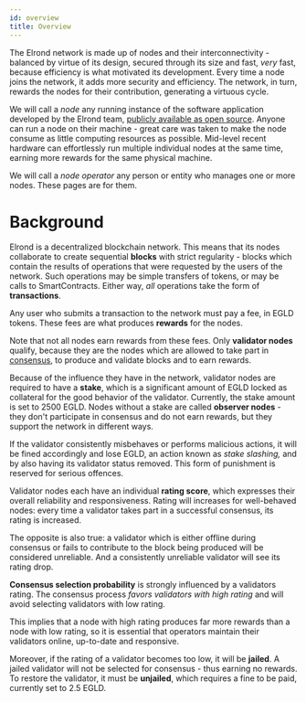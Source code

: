 ```yaml
---
id: overview
title: Overview
---
```


The Elrond network is made up of nodes and their interconnectivity - balanced by virtue of its design, secured through its size and fast, _very_ fast, because efficiency is what motivated its development. Every time a node joins the network, it adds more security and efficiency. The network, in turn, rewards the nodes for their contribution, generating a virtuous cycle.

We will call a _node_ any running instance of the software application developed by the Elrond team, [publicly available as open source](https://github.com/ElrondNetwork/elrond-go). Anyone can run a node on their machine - great care was taken to make the node consume as little computing resources as possible. Mid-level recent hardware can effortlessly run multiple individual nodes at the same time, earning more rewards for the same physical machine.

We will call a _node operator_ any person or entity who manages one or more nodes. These pages are for them.

# **Background**

Elrond is a decentralized blockchain network. This means that its nodes collaborate to create sequential **blocks** with strict regularity - blocks which contain the results of operations that were requested by the users of the network. Such operations may be simple transfers of tokens, or may be calls to SmartContracts. Either way, _all_ operations take the form of **transactions**.

Any user who submits a transaction to the network must pay a fee, in EGLD tokens. These fees are what produces **rewards** for the nodes.

Note that not all nodes earn rewards from these fees. Only **validator nodes** qualify, because they are the nodes which are allowed to take part in [consensus](/technology/secure-proof-of-stake), to produce and validate blocks and to earn rewards.

Because of the influence they have in the network, validator nodes are required to have a **stake**, which is a significant amount of EGLD locked as collateral for the good behavior of the validator. Currently, the stake amount is set to 2500 EGLD. Nodes without a stake are called **observer nodes** - they don't participate in consensus and do not earn rewards, but they support the network in different ways.

If the validator consistently misbehaves or performs malicious actions, it will be fined accordingly and lose EGLD, an action known as _stake slashing,_ and by also having its validator status removed. This form of punishment is reserved for serious offences.

Validator nodes each have an individual **rating score**, which expresses their overall reliability and responsiveness. Rating will increases for well-behaved nodes: every time a validator takes part in a successful consensus, its rating is increased.

The opposite is also true: a validator which is either offline during consensus or fails to contribute to the block being produced will be considered unreliable. And a consistently unreliable validator will see its rating drop.

**Consensus selection probability** is strongly influenced by a validators rating. The consensus process _favors validators with high rating_ and will avoid selecting validators with low rating.

This implies that a node with high rating produces far more rewards than a node with low rating, so it is essential that operators maintain their validators online, up-to-date and responsive.

Moreover, if the rating of a validator becomes too low, it will be **jailed**. A jailed validator will not be selected for consensus - thus earning no rewards. To restore the validator, it must be **unjailed**, which requires a fine to be paid, currently set to 2.5 EGLD.
